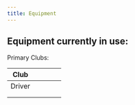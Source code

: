 ```yaml
---
title: Equipment
---
```


## Equipment currently in use:

Primary Clubs:

| Club |   |   |   |   |
|---|---|---|---|---|
| Driver |   |   |   |   |
|   |   |   |   |   |
|   |   |   |   |   |